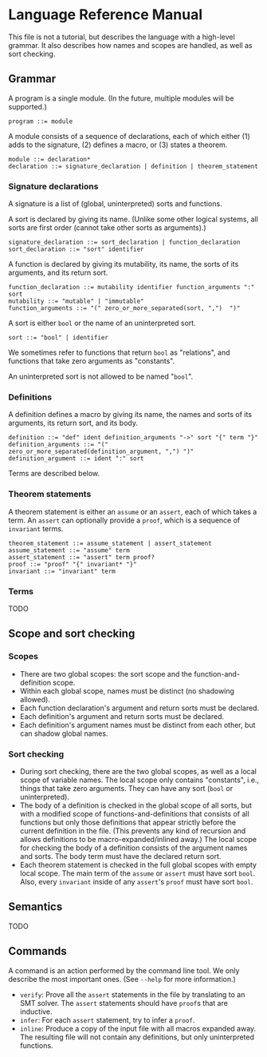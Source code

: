 # Language Reference Manual

This file is not a tutorial, but describes the language with a high-level grammar.
It also describes how names and scopes are handled, as well as sort checking.

## Grammar

A program is a single module. (In the future, multiple modules will be supported.)

    program ::= module

A module consists of a sequence of declarations, each of which either (1)
adds to the signature, (2) defines a macro, or (3) states a theorem.

    module ::= declaration*
    declaration ::= signature_declaration | definition | theorem_statement

### Signature declarations

A signature is a list of (global, uninterpreted) sorts and functions.

A sort is declared by giving its name. (Unlike some other logical systems,
all sorts are first order (cannot take other sorts as arguments).)

    signature_declaration ::= sort_declaration | function_declaration
    sort_declaration ::= "sort" identifier

A function is declared by giving its mutability, its name, the sorts of its
arguments, and its return sort.

    function_declaration ::= mutability identifier function_arguments ":" sort
    mutability ::= "mutable" | "immutable"
    function_arguments ::= "(" zero_or_more_separated(sort, ",")  ")"

A sort is either `bool` or the name of an uninterpreted sort.

    sort ::= "bool" | identifier

We sometimes refer to functions that return `bool` as "relations", and functions
that take zero arguments as "constants".

An uninterpreted sort is not allowed to be named "`bool`".

### Definitions

A definition defines a macro by giving its name, the names and sorts of its
arguments, its return sort, and its body.

    definition ::= "def" ident definition_arguments "->" sort "{" term "}"
    definition_arguments ::= "(" zero_or_more_separated(definition_argument, ",") ")"
    definition_argument ::= ident ":" sort

Terms are described below.

### Theorem statements

A theorem statement is either an `assume` or an `assert`, each of which takes a
term. An `assert` can optionally provide a `proof`, which is a sequence of
`invariant` terms.

    theorem_statement ::= assume_statement | assert_statement
    assume_statement ::= "assume" term
    assert_statement ::= "assert" term proof?
    proof ::= "proof" "{" invariant* "}"
    invariant ::= "invariant" term

### Terms

TODO

## Scope and sort checking

### Scopes

- There are two global scopes: the sort scope and the function-and-definition
  scope.
- Within each global scope, names must be distinct (no shadowing allowed).
- Each function declaration's argument and return sorts must be declared.
- Each definition's argument and return sorts must be declared.
- Each definition's argument names must be distinct from each other, but
  can shadow global names.

### Sort checking

- During sort checking, there are the two global scopes, as well as a local
  scope of variable names. The local scope only contains "constants", i.e.,
  things that take zero arguments. They can have any sort (`bool` or
  uninterpreted).
- The body of a definition is checked in the global scope of all sorts, but with
  a modified scope of functions-and-definitions that consists of all functions
  but only those definitions that appear strictly before the current definition
  in the file. (This prevents any kind of recursion and allows definitions to be
  macro-expanded/inlined away.) The local scope for checking the body of a
  definition consists of the argument names and sorts. The body term must have
  the declared return sort.
- Each theorem statement is checked in the full global scopes with empty local
  scope. The main term of the `assume` or `assert` must have sort `bool`. Also,
  every `invariant` inside of any `assert`'s `proof` must have sort `bool`.

## Semantics

TODO

## Commands

A command is an action performed by the command line tool. We only describe the
most important ones. (See `--help` for more information.)

- `verify`: Prove all the `assert` statements in the file by translating to an
  SMT solver. The `assert` statements should have `proof`s that are inductive.
- `infer`: For each `assert` statement, try to infer a `proof`.
- `inline`: Produce a copy of the input file with all macros expanded away. The
  resulting file will not contain any definitions, but only uninterpreted
  functions.
